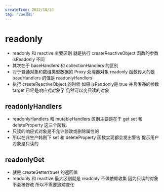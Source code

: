 ```yaml
---
createTime: 2022/10/23
tag: 'Vue源码'
---
```

# readonly

* readonly  和 reactive 主要区别 就是执行 createReactiveObject 函数的参数 isReadonly 不同
* 其次在于 baseHandlers 和 collectionHandlers 的区别
* 对于普通对象和数组类型数据的 Proxy 处理器对象  readonly 函数传入的是 baseHandlers 的值是  readonlyHandlers
* 执行 createReactiveObject 的时候 如果 isReadonly是 true 并且传递的参数 target 已经是响应式对象了 仍然可以变只读的对象

## readonlyHandlers

* readonlyHandlers 和 mutableHandlers 区别主要是在于 get set 和 deleteProperty 这三个函数、
* 只读的响应式对象是不允许修改或删除属性的
* 所以在非生产韩剧下 set 和 deleteProperty 函数实现都会发出警告 提示用户对象是只读的

## readonlyGet

* 就是 createGetter(true) 的返回值
* readonly  和 reactive  最大区别就是 readonly 不做依赖收集 因为只读的对象不会被修改 所以不需要追踪变化
